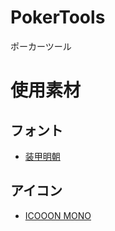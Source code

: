 # PokerTools
ポーカーツール

# 使用素材
## フォント
- [装甲明朝](https://flopdesign.com/blog/font/5228/)
## アイコン
- [ICOOON MONO](http://icooon-mono.com/)
